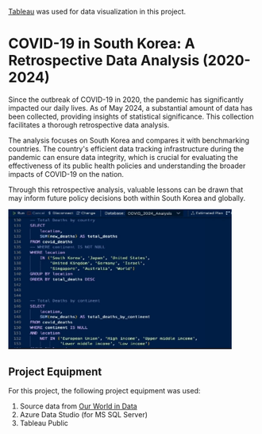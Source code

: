 [Tableau](https://public.tableau.com/app/profile/injae.cho/viz/COVID-19inSouthKoreaARetrospectiveDataAnalysisfrom2020to2024/covid19_sk_2020_2024) was used for data visualization in this project.

# COVID-19 in South Korea: A Retrospective Data Analysis (2020-2024)

Since the outbreak of COVID-19 in 2020, the pandemic has significantly impacted our daily lives. As of May 2024, a substantial amount of data has been collected, providing insights of statistical significance. This collection facilitates a thorough retrospective data analysis.

The analysis focuses on South Korea and compares it with benchmarking countries. The country's efficient data tracking infrastructure during the pandemic can ensure data integrity, which is crucial for evaluating the effectiveness of its public health policies and understanding the broader impacts of COVID-19 on the nation.

Through this retrospective analysis, valuable lessons can be drawn that may inform future policy decisions both within South Korea and globally.

<img src="SQL&Tableau.gif" alt="SQL&Tableau" width="450" height="281.25">

## Project Equipment

For this project, the following project equipment was used:

1. Source data from [Our World in Data](https://ourworldindata.org/coronavirus)
2. Azure Data Studio (for MS SQL Server)
3. Tableau Public

